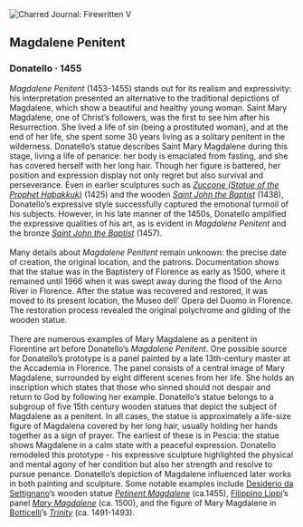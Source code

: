 <div class="artwork-of-the-day">
  <div class="container">
    <div class="img-wrapper">
      <img
        src="https://uploads8.wikiart.org/images/donatello/magdalene-penitent.jpg!Large.jpg"
        alt="Charred Journal: Firewritten V" />
    </div>
    <div class="artwork-detail">
      <div class="artwork-origin"> 
        <h2 class="artwork-name">Magdalene Penitent</h2>
        <h3 class="artist">
          Donatello
                    ·  1455
        </h3>
      </div>
      <p class="description">
        <span class="artwork-description-text ng-binding" ng-bind-html="viewModel.ArtworkOfTheDay.Description | unsafe"><i>Magdalene Penitent</i> (1453-1455) stands out for its realism and expressivity: his interpretation presented an alternative to the traditional depictions of Magdalene, which show a beautiful and healthy young woman. Saint Mary Magdalene, one of Christ’s followers, was the first to see him after his Resurrection. She lived a life of sin (being a prostituted woman), and at the end of her life, she spent some 30 years living as a solitary penitent in the wilderness. Donatello’s statue describes Saint Mary Magdalene during this stage, living a life of penance: her body is emaciated from fasting, and she has covered herself with her long hair. Though her figure is battered, her position and expression display not only regret but also survival and perseverance. Even in earlier sculptures such as <a target="_blank" href="https://www.wikiart.org/en/donatello/zuccone-statue-of-the-prophet-habakkuk-1425"><i>Zuccone (Statue of the Prophet Habakkuk)</i></a> (1425) and the wooden <a target="_blank" href="https://www.wikiart.org/en/donatello/st-john-the-baptist-1438"><i>Saint John the Baptist</i></a> (1438), Donatello’s expressive style successfully captured the emotional turmoil of his subjects. However, in his late manner of the 1450s, Donatello amplified the expressive qualities of his art, as is evident in <i>Magdalene Penitent</i> and the bronze <a target="_blank" href="https://www.wikiart.org/en/donatello/statue-of-st-john-the-baptist-in-the-duomo-di-siena"><i>Saint John the Baptist</i></a> (1457).  <br><br>Many details about <i>Magdalene Penitent</i> remain unknown: the precise date of creation, the original location, and the patrons. Documentation shows that the statue was in the Baptistery of Florence as early as 1500, where it remained until 1966 when it was swept away during the flood of the Arno River in Florence. After the statue was recovered and restored, it was moved to its present location, the Museo dell’ Opera del Duomo in Florence. The restoration process revealed the original polychrome and gilding of the wooden statue. <br><br>There are numerous examples of Mary Magdalene as a penitent in Florentine art before Donatello’s <i>Magdalene Penitent</i>. One possible source for Donatello’s prototype is a panel painted by a late 13th-century master at the Accademia in Florence. The panel consists of a central image of Mary Magdalene, surrounded by eight different scenes from her life. She holds an inscription which states that those who sinned should not despair and return to God by following her example. Donatello’s statue belongs to a subgroup of five 15th century wooden statues that depict the subject of Magdalene as a penitent. In all cases, the statue is approximately a life-size figure of Magdalena covered by her long hair, usually holding her hands together as a sign of prayer. The earliest of these is in Pescia: the statue shows Magdalene in a calm state with a peaceful expression. Donatello remodeled this prototype - his expressive sculpture highlighted the physical and mental agony of her condition but also her strength and resolve to pursue penance. Donatello’s depiction of Magdalene influenced later works in both painting and sculpture. Some notable examples include <a target="_blank" href="https://www.wikiart.org/en/desiderio-da-settignano">Desiderio da Settignano</a>’s wooden statue <a target="_blank" href="https://www.wikiart.org/en/desiderio-da-settignano/penitent-magdalene-1455"><i>Petinent Magdalene</i></a> (ca.1455), <a target="_blank" href="https://www.wikiart.org/en/filippino-lippi">Filippino Lippi</a>’s panel <a target="_blank" href="https://www.wikiart.org/en/filippino-lippi/mary-magdalene-1500"><i>Mary Magdalene</i></a> (ca. 1500), and the figure of Mary Magdalene in <a target="_blank" href="https://www.wikiart.org/en/sandro-botticelli">Botticelli</a>’s <a target="_blank" href="https://www.wikiart.org/en/sandro-botticelli/trinity"><i>Trinity</i></a> (ca. 1491-1493).</span>
                        <div class="text-shadow-container" ng-show="showShadow" style=""></div>
      </p>
    </div>
  </div>

</div>
